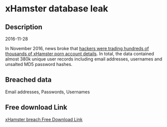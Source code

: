 # xHamster database leak

## Description

2016-11-28

In November 2016, news broke that <a href="https://motherboard.vice.com/en_us/article/kb7kqx/hackers-are-trading-hundreds-of-thousands-of-xhamster-porn-account-details" target="_blank" rel="noopener">hackers were trading hundreds of thousands of xHamster porn account details</a>. In total, the data contained almost 380k unique user records including email addresses, usernames and unsalted MD5 password hashes.

## Breached data

Email addresses, Passwords, Usernames

## Free download Link

[xHamster breach Free Download Link](https://tinyurl.com/2b2k277t)